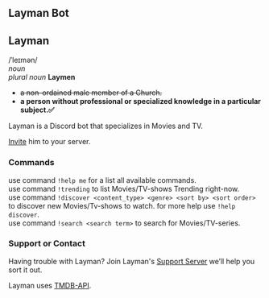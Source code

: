 ## Layman Bot

## Layman
/ˈleɪmən/<br/>
_noun_<br/>
_plural noun_ __Laymen__<br/>
* ~~a non-ordained male member of a Church.~~
* __a person without professional or specialized knowledge in a particular subject.✅__

Layman is a Discord bot that specializes in Movies and TV.

[Invite](https://discord.com/api/oauth2/authorize?client_id=934308493761069068&permissions=534723946560&scope=bot) him to your server.

### Commands

use command ```!help me``` for a list all available commands.\
use command ```!trending``` to list Movies/TV-shows Trending right-now.\
use command ```!discover <content_type> <genre> <sort by> <sort order>``` to discover new Movies/Tv-shows to watch. for more help use ```!help discover```.\
use command ```!search <search term>``` to search for Movies/TV-series.

### Support or Contact

Having trouble with Layman? Join Layman's [Support Server](https://discord.gg/KqGUtNwQE4) we’ll help you sort it out.

Layman uses [TMDB-API](https://www.themoviedb.org/).
